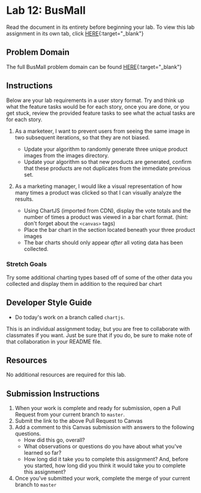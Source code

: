# Lab 12: BusMall

Read the document in its entirety before beginning your lab. To view this lab assignment in its own tab, click [HERE](https://codefellows.github.io/code-201-guide/curriculum/class-12/lab/){:target="_blank"}

## Problem Domain

The full BusMall problem domain can be found [HERE](https://codefellows.github.io/code-201-guide/curriculum/class-11/lab/){:target="_blank"}

## Instructions

Below are your lab requirements in a user story format. Try and think up what the feature tasks would be for each story, once you are done, or you get stuck, review the provided feature tasks to see what the actual tasks are for each story.

1. As a marketeer, I want to prevent users from seeing the same image in two subsequent iterations, so that they are not biased.
    - Update your algorithm to randomly generate three unique product images from the images directory.
    - Update your algorithm so that new products are generated, confirm that these products are not duplicates from the immediate previous set.

1. As a marketing manager, I would like a visual representation of how many times a product was clicked so that I can visually analyze the results.

    - Using ChartJS (imported from CDN), display the vote totals and the number of times a product was viewed in a bar chart format. (hint: don't forget about the `<canvas>` tags)
    - Place the bar chart in the section located beneath your three product images
    - The bar charts should only appear *after* all voting data has been collected.

### Stretch Goals

 Try some additional charting types based off of some of the other data you collected and display them in addition to the required bar chart

## Developer Style Guide

- Do today's work on a branch called `chartjs`.

This is an individual assignment today, but you are free to collaborate with classmates if you want. Just be sure that if you do, be sure to make note of that collaboration in your README file.

## Resources

No additional resources are required for this lab.

## Submission Instructions

1. When your work is complete and ready for submission, open a Pull Request from your current branch to `master`.
1. Submit the link to the above Pull Request to Canvas
1. Add a comment to this Canvas submission with answers to the following questions.
    - How did this go, overall?
    - What observations or questions do you have about what you've learned so far?
    - How long did it take you to complete this assignment? And, before you started, how long did you think it would take you to complete this assignment?
1. Once you've submitted your work, complete the merge of your current branch to `master`
